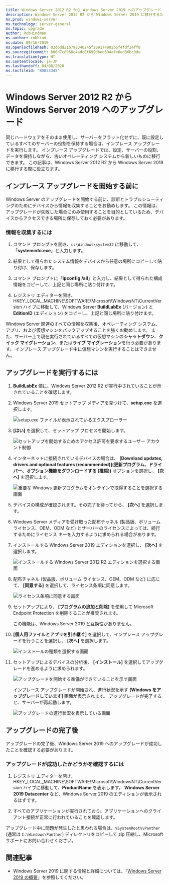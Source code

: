 ```yaml
---
title: Windows Server 2012 R2 から Windows Server 2019 へのアップグレード | Microsoft Docs
description: Windows Server 2012 R2 から Windows Server 2019 に移行するためのインプレース アップグレードを実行する方法について説明します。
ms.prod: windows-server
ms.technology: server-general
ms.topic: upgrade
author: RobHindman
ms.author: robhind
ms.date: 09/16/2019
ms.openlocfilehash: 02d6dd21b798346245f209174902b6f4fdf24ff8
ms.sourcegitcommit: b00d7c8968c4adc8f699dbee694afe6ed36bc9de
ms.translationtype: HT
ms.contentlocale: ja-JP
ms.lasthandoff: 04/08/2020
ms.locfileid: "80853345"
---
```

# <a name="upgrade-windows-server-2012-r2-to-windows-server-2019"></a>Windows Server 2012 R2 から Windows Server 2019 へのアップグレード

同じハードウェアをそのまま使用し、サーバーをフラット化せずに、既に設定しているすべてのサーバーの役割を保持する場合は、インプレース アップグレードを実行します。 インプレース アップグレードでは、設定、サーバーの役割、データを保持しながら、古いオペレーティング システムから新しいものに移行できます。 この記事は、Windows Server 2012 R2 から Windows Server 2019 に移行する際に役立ちます。

## <a name="before-you-begin-your-in-place-upgrade"></a>インプレース アップグレードを開始する前に

Windows Server のアップグレードを開始する前に、診断とトラブルシューティングのためにデバイスから情報を収集することをお勧めします。 この情報は、アップグレードが失敗した場合にのみ使用することを目的としているため、デバイスからアクセスできる場所に保存しておく必要があります。

### <a name="to-collect-your-info"></a>情報を収集するには

1. コマンド プロンプトを開き、`c:\Windows\system32` に移動して、「**systeminfo.exe**」と入力します。

2. 結果として得られたシステム情報をデバイスから任意の場所にコピーして貼り付け、保存します。

3. コマンド プロンプトに「**ipconfig /all**」と入力し、結果として得られた構成情報をコピーして、上記と同じ場所に貼り付けます。

4. レジストリ エディターを開き、HKEY_LOCAL_MACHINE\SOFTWARE\Microsoft\WindowsNT\CurrentVersion ハイブに移動して、Windows Server **BuildLabEx** (バージョン) と **EditionID** (エディション) をコピーし、上記と同じ場所に貼り付けます。

Windows Server 関連のすべての情報を収集後、オペレーティング システム、アプリ、および仮想マシンをバックアップすることを強くお勧めします。 また、サーバー上で現在実行されているすべての仮想マシンの**シャットダウン**、**クイック マイグレーション**、または**ライブ マイグレーション**を行う必要があります。 インプレース アップグレード中に仮想マシンを実行することはできません。

## <a name="to-perform-the-upgrade"></a>アップグレードを実行するには

1. **BuildLabEx** 値に、Windows Server 2012 R2 が実行中されていることが示されていることを確認します。

2. Windows Server 2019 セットアップ メディアを見つけて、**setup.exe** を選択します。

    ![setup.exe ファイルが表示されているエクスプローラー](media/upgrade-2012r2-2019/setup-2019.png)

3. **[はい]** を選択して、セットアップ プロセスを開始します。

    ![セットアップを開始するためのアクセス許可を要求するユーザー アカウント制御](media/upgrade-2012r2-2019/start-setup-uac-box.png)

4. インターネットに接続されているデバイスの場合は、 **[Download updates, drivers and optional features (recommended)]\(更新プログラム、ドライバー、オプション機能をダウンロードする (推奨)\)** オプションを選択し、 **[次へ]** を選択します。

    ![重要な Windows 更新プログラムをオンラインで取得することを選択する画面](media/upgrade-2012r2-2019/online-updates-win-setup.png)

5. デバイスの構成が確認されます。その完了を待ってから、 **[次へ]** を選択します。

6. Windows Server メディアを受け取った配布チャネル (製品版、ボリューム ライセンス、OEM、ODM など) とサーバーのライセンスによっては、続行するためにライセンス キーを入力するように求められる場合があります。

7. インストールする Windows Server 2019 エディションを選択し、 **[次へ]** を選択します。

    ![インストールする Windows Server 2012 R2 エディションを選択する画面](media/upgrade-2012r2-2019/select-os-edition.png)

8. 配布チャネル (製品版、ボリューム ライセンス、OEM、ODM など) に応じて、 **[同意する]** を選択して、ライセンス条項に同意します。

    ![ライセンス条項に同意する画面](media/upgrade-2012r2-2019/license-terms.png)

9. セットアップにより、 **[プログラムの追加と削除]** を使用して Microsoft Endpoint Protection を削除することが推奨されます。

    この機能は、Windows Server 2019 と互換性がありません。

10. **[個人用ファイルとアプリを引き継ぐ]** を選択して、インプレース アップグレードを行うことを選択し、 **[次へ]** を選択します。

    ![インストールの種類を選択する画面](media/upgrade-2012r2-2019/choose-install-upgrade.png)

11. セットアップによるデバイスの分析後、 **[インストール]** を選択してアップグレードを進めるように求められます。

    ![アップグレードを開始する準備ができていることを示す画面](media/upgrade-2012r2-2019/ready-to-install.png)

    インプレース アップグレードが開始され、進行状況を示す **[Windows をアップグレードしています]** 画面が表示されます。 アップグレードが完了すると、サーバーが再起動します。

    ![アップグレードの進行状況を表示している画面](media/upgrade-2012r2-2019/upgrading-windows-with-progress.png)

## <a name="after-your-upgrade-is-done"></a>アップグレードの完了後

アップグレードの完了後、Windows Server 2019 へのアップグレードが成功したことを確認する必要があります。

### <a name="to-make-sure-your-upgrade-was-successful"></a>アップグレードが成功したかどうかを確認するには

1. レジストリ エディターを開き、HKEY_LOCAL_MACHINE\SOFTWARE\Microsoft\WindowsNT\CurrentVersion ハイブに移動して、**ProductName** を表示します。 **Windows Server 2019 Datacenter** など、Windows Server 2019 のエディションが表示されるはずです。

2. すべてのアプリケーションが実行されており、アプリケーションへのクライアント接続が正常に行われていることを確認します。

アップグレード中に問題が発生したと思われる場合は、`%SystemRoot%\Panther` (通常は `C:\Windows\Panther`) ディレクトリをコピーして zip 圧縮し、Microsoft サポートにお問い合わせください。

## <a name="related-articles"></a>関連記事

- Windows Server 2019 に関する情報と詳細については、「[Windows Server 2019 の概要](https://docs.microsoft.com/windows-server/get-started-19/get-started-19)」を参照してください。